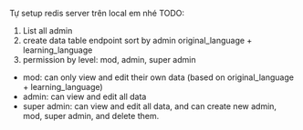 Tự setup redis server trên local em nhé
TODO:

1. List all admin
2. create data table endpoint sort by admin original_language + learning_language
3. permission by level: mod, admin, super admin

- mod: can only view and edit their own data (based on original_language + learning_language)
- admin: can view and edit all data
- super admin: can view and edit all data, and can create new admin, mod, super admin, and delete them.
